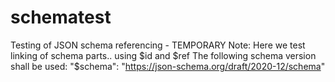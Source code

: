# schematest
Testing of JSON schema referencing - TEMPORARY 
Note:
Here we test linking of schema parts.. using $id and $ref
The following schema version shall be used:
"$schema": "https://json-schema.org/draft/2020-12/schema"
